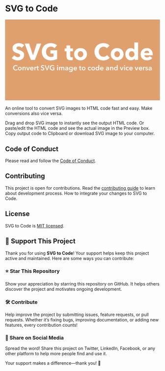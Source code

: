 # SVG to Code

![](img/svg-to-code.png)

An online tool to convert SVG images to HTML code fast and easy. Make conversions also vice versa.

Drag and drop SVG image to instantly see the output HTML code. Or paste/edit the HTML code and see the actual image in the Preview box. Copy output code to Clipboard or download SVG image to your computer.

## Code of Conduct

Please read and follow the [Code of Conduct](./CODE_OF_CONDUCT.md).

## Contributing

This project is open for contributions. Read the [contributing guide](./CONTRIBUTING.md) to learn about development process. How to integrate your changes to SVG to Code.

## License

SVG to Code is [MIT licensed](./LICENSE).

## 💙 Support This Project
Thank you for using **SVG to Code**! Your support helps keep this project active and maintained. Here are some ways you can contribute:

### ⭐ Star This Repository
Show your appreciation by starring this repository on GitHub. It helps others discover the project and motivates ongoing development.

### 🛠 Contribute
Help improve the project by submitting issues, feature requests, or pull requests. Whether it’s fixing bugs, improving documentation, or adding new features, every contribution counts!

### 📢 Share on Social Media
Spread the word! Share this project on Twitter, LinkedIn, Facebook, or any other platform to help more people find and use it.

Your support makes a difference—thank you! 🚀
